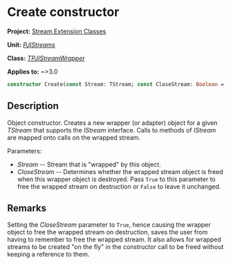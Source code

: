 # Create constructor

**Project:** [Stream Extension Classes](../API.md)

**Unit:** [_PJIStreams_](./PJIStreams.md)

**Class:** [_TPJIStreamWrapper_](./TPJIStreamWrapper.md)

**Applies to:** ~>3.0

```pascal
constructor Create(const Stream: TStream; const CloseStream: Boolean = False);
```

## Description

Object constructor. Creates a new wrapper (or adapter) object for a given _TStream_ that supports the _IStream_ interface. Calls to methods of _IStream_ are mapped onto calls on the wrapped stream.

Parameters:

* _Stream_ -- Stream that is "wrapped" by this object.
* _CloseStream_ -- Determines whether the wrapped stream object is freed when this wrapper object is destroyed. Pass `True` to this parameter to free the wrapped stream on destruction or `False` to leave it unchanged.

## Remarks

Setting the _CloseStream_ parameter to `True`, hence causing the wrapper object to free the wrapped stream on destruction, saves the user from having to remember to free the wrapped stream. It also allows for wrapped streams to be created "on the fly" in the constructor call to be freed without keeping a reference to them.
